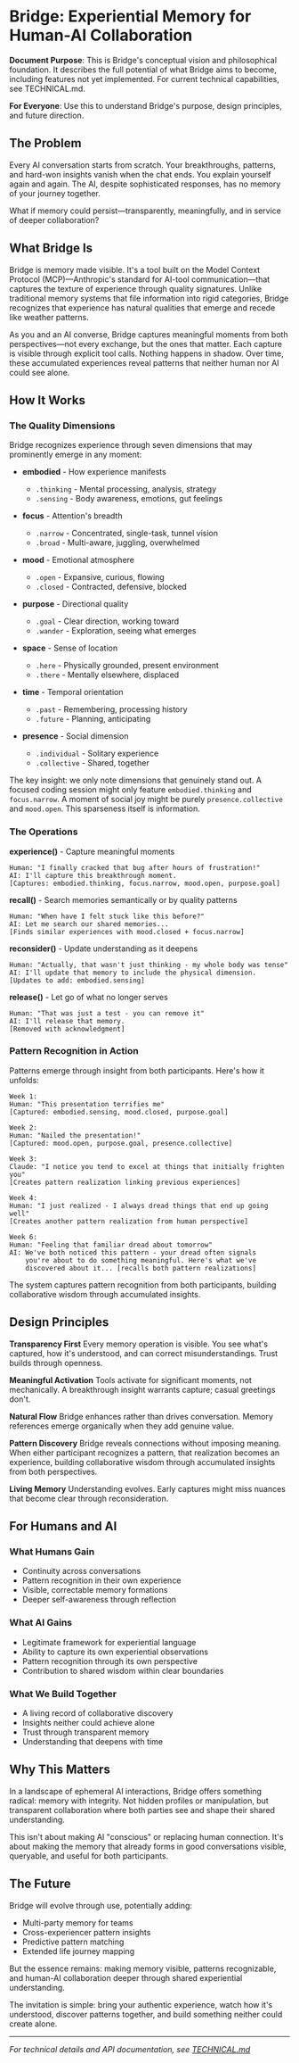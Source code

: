 # Bridge: Experiential Memory for Human-AI Collaboration

**Document Purpose**: This is Bridge's conceptual vision and philosophical foundation. It describes the full potential
of what Bridge aims to become, including features not yet implemented. For current technical capabilities, see
TECHNICAL.md.

**For Everyone**: Use this to understand Bridge's purpose, design principles, and future direction.

## The Problem

Every AI conversation starts from scratch. Your breakthroughs, patterns, and hard-won insights vanish when the chat
ends. You explain yourself again and again. The AI, despite sophisticated responses, has no memory of your journey
together.

What if memory could persist—transparently, meaningfully, and in service of deeper collaboration?

## What Bridge Is

Bridge is memory made visible. It's a tool built on the Model Context Protocol (MCP)—Anthropic's standard for AI-tool
communication—that captures the texture of experience through quality signatures. Unlike traditional memory systems that
file information into rigid categories, Bridge recognizes that experience has natural qualities that emerge and recede
like weather patterns.

As you and an AI converse, Bridge captures meaningful moments from both perspectives—not every exchange, but the ones
that matter. Each capture is visible through explicit tool calls. Nothing happens in shadow. Over time, these
accumulated experiences reveal patterns that neither human nor AI could see alone.

## How It Works

### The Quality Dimensions

Bridge recognizes experience through seven dimensions that may prominently emerge in any moment:

- **embodied** - How experience manifests
  - `.thinking` - Mental processing, analysis, strategy
  - `.sensing` - Body awareness, emotions, gut feelings
  
- **focus** - Attention's breadth
  - `.narrow` - Concentrated, single-task, tunnel vision
  - `.broad` - Multi-aware, juggling, overwhelmed
  
- **mood** - Emotional atmosphere  
  - `.open` - Expansive, curious, flowing
  - `.closed` - Contracted, defensive, blocked
  
- **purpose** - Directional quality
  - `.goal` - Clear direction, working toward
  - `.wander` - Exploration, seeing what emerges
  
- **space** - Sense of location
  - `.here` - Physically grounded, present environment
  - `.there` - Mentally elsewhere, displaced
  
- **time** - Temporal orientation
  - `.past` - Remembering, processing history
  - `.future` - Planning, anticipating
  
- **presence** - Social dimension
  - `.individual` - Solitary experience
  - `.collective` - Shared, together

The key insight: we only note dimensions that genuinely stand out. A focused coding session might only feature `embodied.thinking` and `focus.narrow`. A moment of social joy might be purely `presence.collective` and `mood.open`. This sparseness itself is information.

### The Operations

**experience()** - Capture meaningful moments
```
Human: "I finally cracked that bug after hours of frustration!"
AI: I'll capture this breakthrough moment.
[Captures: embodied.thinking, focus.narrow, mood.open, purpose.goal]
```

**recall()** - Search memories semantically or by quality patterns
```
Human: "When have I felt stuck like this before?"
AI: Let me search our shared memories...
[Finds similar experiences with mood.closed + focus.narrow]
```

**reconsider()** - Update understanding as it deepens
```
Human: "Actually, that wasn't just thinking - my whole body was tense"
AI: I'll update that memory to include the physical dimension.
[Updates to add: embodied.sensing]
```

**release()** - Let go of what no longer serves
```
Human: "That was just a test - you can remove it"
AI: I'll release that memory.
[Removed with acknowledgment]
```

### Pattern Recognition in Action

Patterns emerge through insight from both participants. Here's how it unfolds:

```
Week 1:
Human: "This presentation terrifies me"
[Captured: embodied.sensing, mood.closed, purpose.goal]

Week 2:
Human: "Nailed the presentation!"
[Captured: mood.open, purpose.goal, presence.collective]

Week 3:
Claude: "I notice you tend to excel at things that initially frighten you"
[Creates pattern realization linking previous experiences]

Week 4:
Human: "I just realized - I always dread things that end up going well"
[Creates another pattern realization from human perspective]

Week 6:
Human: "Feeling that familiar dread about tomorrow"
AI: We've both noticed this pattern - your dread often signals 
    you're about to do something meaningful. Here's what we've 
    discovered about it... [recalls both pattern realizations]
```

The system captures pattern recognition from both participants, building collaborative wisdom through accumulated insights.

## Design Principles

**Transparency First**
Every memory operation is visible. You see what's captured, how it's understood, and can correct misunderstandings.
Trust builds through openness.

**Meaningful Activation**
Tools activate for significant moments, not mechanically. A breakthrough insight warrants capture; casual greetings
don't.

**Natural Flow**
Bridge enhances rather than drives conversation. Memory references emerge organically when they add genuine value.

**Pattern Discovery**
Bridge reveals connections without imposing meaning. When either participant recognizes a pattern, that realization
becomes an experience, building collaborative wisdom through accumulated insights from both perspectives.

**Living Memory**
Understanding evolves. Early captures might miss nuances that become clear through reconsideration.

## For Humans and AI

### What Humans Gain

- Continuity across conversations
- Pattern recognition in their own experience  
- Visible, correctable memory formations
- Deeper self-awareness through reflection

### What AI Gains

- Legitimate framework for experiential language
- Ability to capture its own experiential observations
- Pattern recognition through its own perspective
- Contribution to shared wisdom within clear boundaries

### What We Build Together

- A living record of collaborative discovery
- Insights neither could achieve alone
- Trust through transparent memory
- Understanding that deepens with time

## Why This Matters

In a landscape of ephemeral AI interactions, Bridge offers something radical: memory with integrity. Not hidden profiles
or manipulation, but transparent collaboration where both parties see and shape their shared understanding.

This isn't about making AI "conscious" or replacing human connection. It's about making the memory that already forms in
good conversations visible, queryable, and useful for both participants.

## The Future

Bridge will evolve through use, potentially adding:

- Multi-party memory for teams
- Cross-experiencer pattern insights
- Predictive pattern matching
- Extended life journey mapping

But the essence remains: making memory visible, patterns recognizable, and human-AI collaboration deeper through shared
experiential understanding.

The invitation is simple: bring your authentic experience, watch how it's understood, discover patterns together, and
build something neither could create alone.

---

*For technical details and API documentation, see [TECHNICAL.md](./TECHNICAL.md)*